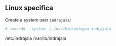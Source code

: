 ## Linux specifica

Create a system user `indrajala`:

```bash
# useradd --system -s /usr/bin/nologin indrajala
```

/etc/indrajala
/var/lib/indrajala
